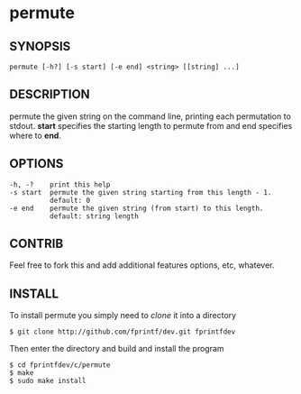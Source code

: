 # permute

## SYNOPSIS

```
permute [-h?] [-s start] [-e end] <string> [[string] ...]
```

## DESCRIPTION

permute the given string on the command line, printing each permutation
to stdout. **start** specifies the starting length to permute from and end
specifies where to **end**.

## OPTIONS

```
-h, -?    print this help
-s start  permute the given string starting from this length - 1.
          default: 0
-e end    permute the given string (from start) to this length.
          default: string length
```

## CONTRIB

Feel free to fork this and add additional features options, etc, whatever.

## INSTALL

To install permute you simply need to _clone_ it into a directory

`$ git clone http://github.com/fprintf/dev.git fprintfdev`

Then enter the directory and build and install the program

```
$ cd fprintfdev/c/permute
$ make
$ sudo make install
```

